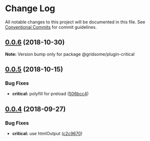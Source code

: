 # Change Log

All notable changes to this project will be documented in this file.
See [Conventional Commits](https://conventionalcommits.org) for commit guidelines.



<a name="0.0.6"></a>
## [0.0.6](https://github.com/gridsome/gridsome/compare/@gridsome/plugin-critical@0.0.5...@gridsome/plugin-critical@0.0.6) (2018-10-30)

**Note:** Version bump only for package @gridsome/plugin-critical


<a name="0.0.5"></a>
## [0.0.5](https://github.com/gridsome/gridsome/compare/@gridsome/plugin-critical@0.0.4...@gridsome/plugin-critical@0.0.5) (2018-10-15)


### Bug Fixes

* **critical:** polyfill for preload ([506bcc4](https://github.com/gridsome/gridsome/commit/506bcc4))


<a name="0.0.4"></a>
## [0.0.4](https://github.com/gridsome/gridsome/compare/@gridsome/plugin-critical@0.0.3...@gridsome/plugin-critical@0.0.4) (2018-09-27)


### Bug Fixes

* **critical:** use htmlOutput ([c2c9670](https://github.com/gridsome/gridsome/commit/c2c9670))
